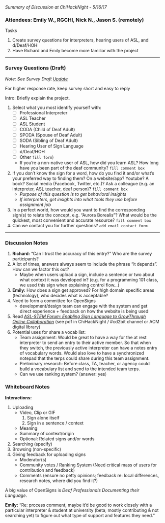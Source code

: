 _Summary of Discussion at ChiHackNight - 5/16/17_

### Attendees: Emily W., RGCHI, Nick N., Jason S. (remotely)

Tasks
1. Create survey questions for interpreters, hearing users of ASL, and d/Deaf/HOH
2. Have Richard and Emily become more familiar with the project

- - -
### Survey Questions (Draft) 

*Note: See Survey Draft [Update](https://github.com/deafchi/opensigns-web/blob/master/meetings/2017-05-23.md)*

For higher response rate, keep survey short and easy to reply

Intro: Briefly explain the project.  

1. Select what you most identify yourself with:
      - [ ] Professional Interpreter
      - [ ] ASL Teacher
      - [ ] ASL Student
      - [ ] CODA (Child of Deaf Adult)
      - [ ] SPODA (Spouse of Deaf Adult)
      - [ ] SODA (Sibling of Deaf Adult)
      - [ ] Hearing User of Sign Language
      - [ ] d/Deaf/HOH
      - [ ] Other `fill form`)
    - If you’re a non-native user of ASL, how did you learn ASL? How long have you been part of the deaf community? `fill comment box`
2. If you don’t know the sign for a word, how do you find it and/or what’s your preferred way to finding them? On a website/app? Youtube? A book? Social media (Facebook, Twitter, etc.)? Ask a colleague (e.g. an interpreter, ASL teacher, deaf person)? `fill comment box`
    - _Purpose of this question is to get behavioral insights_
    - _If interpreters, get insights into what tools they use before assignment job_
3. In a perfect world, how would you want to find the corresponding sign(s) to relate the concept, e.g. “Aurora Borealis”? What would be the quickest, most convenient and accurate resource? `fill comment box`
4. Can we contact you for further questions? `add email contact form`

- - -

### Discussion Notes
1. **Richard:** “Can I trust the accuracy of this entry?” Who are the survey participants?
2. A lot of times, answers always seem to include the phrase “it depends”. How can we factor this out?
    - Maybe when users upload a sign, include a sentence or two about what context it was developed in? (e.g. for a programming 101 class, we used this sign when explaining control flow...)
3. **Emily:** How does a sign get approved? For high domain specific areas (technology), who decides what is acceptable? 
4. Need to form a committee for OpenSigns
    - development/design team can engage with the system and get direct experience + feedback on how the website is being used
5. Read [*ASL-STEM Forum: Enabling Sign Language to GrowThrough Online Collaboration*](http://dl.acm.org/citation.cfm?id=1753642) (see pdf in ChiHackNight / #cd2bit channel or ACM digital library)
6. Potential uses for share a vocab list:
    - Team assignment: Would be great to have a way for the at rest interpreter to send an entry to their active member. So that when they switch, the previously active interpreter can have a notes entry of vocabulary words. Would also love to have a synchronized notepad that the terps could share during this team assignment.		 
    - Preliminary research: Before class, TA, teacher, or agency could build a vocabulary list and send to the intended team terps. 
    - Can we use ranking system? (answer: yes)

### Whiteboard Notes

**Interactions:**
1. Uploading
    - Video, Clip or GIF
      1. Sign alone itself
      2. Sign in a sentence / context
    - Meaning
    - Summary of context/origin
    - Optional: Related signs and/or words
2. Searching (specify)
3. Browsing (non-specific)
4. Giving feedback for uploading signs
    - Moderator(s)
    - Community votes / Ranking System (Need critical mass of users for contribution and feedback)
    - Comments (ensure no petty opinions; feedback re: local differences, research notes, where did you find it?)

A big value of OpenSigns is _Deaf Professionals Documenting their Language_.

**Emily:** “Re: process comment, maybe it’d be good to work closely with a particular interpreter & student at university (beta; mostly contributing & not searching yet) to figure out what type of support and features they need.” 
